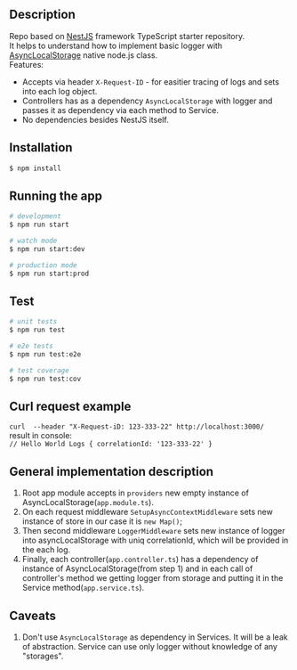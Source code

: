 ## Description

Repo based on [NestJS](https://github.com/nestjs/nest) framework TypeScript starter repository.  
It helps to understand how to implement basic logger with [AsyncLocalStorage](https://nodejs.org/api/async_hooks.html#async_hooks_class_asynclocalstorage) native node.js class.  
Features: 
- Accepts via header `X-Request-ID` - for easitier tracing of logs and sets into each log object.
- Controllers has as a dependency `AsyncLocalStorage` with logger and passes it as dependency via each method to Service.
- No dependencies besides NestJS itself.



## Installation

```bash
$ npm install
```

## Running the app

```bash
# development
$ npm run start

# watch mode
$ npm run start:dev

# production mode
$ npm run start:prod
```

## Test

```bash
# unit tests
$ npm run test

# e2e tests
$ npm run test:e2e

# test coverage
$ npm run test:cov
```

## Curl request example
`curl  --header "X-Request-iD: 123-333-22" http://localhost:3000/`  
result in console:  
`// Hello World Logs { correlationId: '123-333-22' }`

## General implementation description

1. Root app module accepts in `providers` new empty instance of AsyncLocalStorage(`app.module.ts`).
2. On each request middleware `SetupAsyncContextMiddleware` sets new instance of store in our case it is `new Map()`;
3. Then second middleware `LoggerMiddleware` sets new instance of logger into asyncLocalStorage with uniq correlationId, which will be provided in the each log.
4. Finally, each controller(`app.controller.ts`) has a dependency of instance of AsyncLocalStorage(from step 1) and in each call of controller's method we getting logger from storage and putting it in the Service method(`app.service.ts`).

## Caveats
1. Don't use `AsyncLocalStorage` as dependency in Services. It will be a leak of abstraction. Service can use only logger without knowledge of any "storages".
